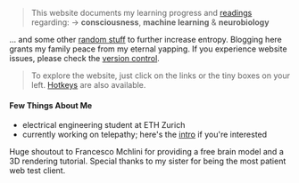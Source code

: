 > This website documents my learning progress and [readings](region:booklist) regarding:
> -> **consciousness**, **machine learning** & **neurobiology**

... and some other [random stuff](region:random) to further increase entropy. Blogging here grants my family peace from my eternal yapping. If you experience website issues, please check the [version control](region:info:info.1).

> To explore the website, just click on the links or the tiny boxes on your left. 
> [Hotkeys](region:info:info.2) are also available. 

#### Few Things About Me
- electrical engineering student at ETH Zurich
- currently working on telepathy; here's the [intro](region:1:1.1) if you're interested

Huge shoutout to Francesco Mchlini for providing a free brain model and a 3D rendering tutorial. Special thanks to my sister for being the most patient web test client.